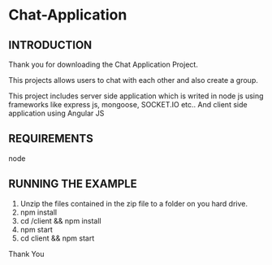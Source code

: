 # Chat-Application

INTRODUCTION
------------

Thank you for downloading the Chat Application Project.

This projects allows users to chat with each other and also create a group.

This project includes server side application which is writed in node js using frameworks like express js, mongoose, SOCKET.IO etc..
And client side application using Angular JS

REQUIREMENTS
------------

node

RUNNING THE EXAMPLE
-------------------

1. Unzip the files contained in the zip file to a folder on you hard drive.  
2. npm install
3. cd /client && npm install
4. npm start
5. cd client && npm start


Thank You
